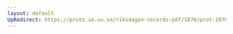 ```yaml
---
layout: default
UpRedirect: https://pruto.im.uu.se/riksdagen-records-pdf/1876/prot-1876--fk--022.pdf
---
```

